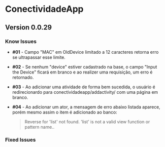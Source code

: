 # ConectividadeApp

## Version 0.0.29

### Know Issues

* **\#01** - Campo "MAC" em OldDevice limitado a 12 caracteres retorna erro se ultrapassar esse limite.

* **\#02** - Se nenhum "device" estiver cadastrado na base, o campo "Input the Device" ficará em branco e ao realizer uma requisição, um erro é retornado.

* **\#03** - Ao adicionar uma atividade de forma bem sucedida, o usuário é redirecionardo para conectividadeapp/addactivity/ com uma página em branco.

* **\#04** - Ao adicionar um ator, a mensagem de erro abaixo listada aparece, porém mesmo assim o item é adicionado ao banco:

    > Reverse for 'list' not found. 'list' is not a valid view function or pattern name..

### Fixed Issues
